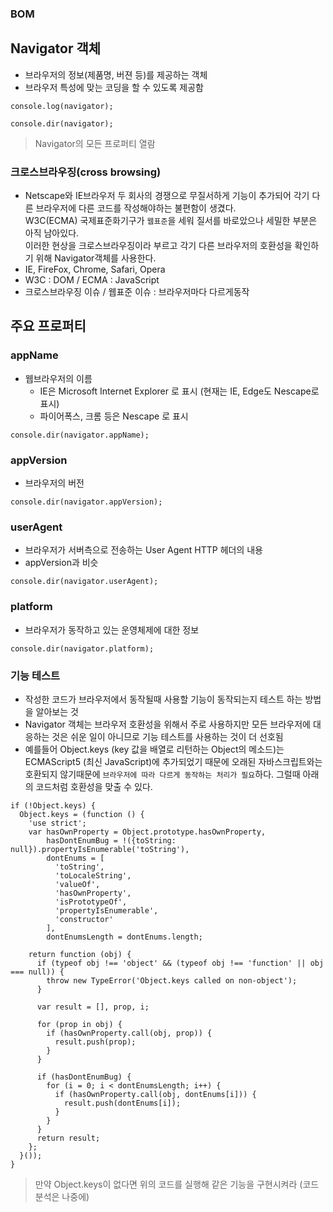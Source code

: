 ### BOM
## Navigator 객체
- 브라우저의 정보(제품명, 버젼 등)를 제공하는 객체
- 브라우저 특성에 맞는 코딩을 할 수 있도록 제공함
```
console.log(navigator);

console.dir(navigator);
```
> Navigator의 모든 프로퍼티 열람


### 크로스브라우징(cross browsing)
- Netscape와 IE브라우저 두 회사의 경쟁으로 무질서하게 기능이 추가되어 각기 다른 브라우저에 다른 코드를 작성해야하는 불편함이 생겼다.<br/>W3C(ECMA) 국제표준화기구가 `웹표준`을 세워 질서를 바로았으나 세밀한 부분은 아직 남아있다.<br/>이러한 현상을 크로스브라우징이라 부르고 각기 다른 브라우저의 호환성을 확인하기 위해 Navigator객체를 사용한다.
- IE, FireFox, Chrome, Safari, Opera
- W3C : DOM \/ ECMA : JavaScript
- 크로스브라우징 이슈 \/ 웹표준 이슈 : 브라우저마다 다르게동작


## 주요 프로퍼티

### appName
- 웹브라우저의 이름
  - IE은 Microsoft Internet Explorer 로 표시 (현재는 IE, Edge도 Nescape로 표시)
  - 파이어폭스, 크롬 등은 Nescape 로 표시
```
console.dir(navigator.appName);
```

### appVersion
- 브라우저의 버전
```
console.dir(navigator.appVersion);
```

### userAgent
- 브라우저가 서버측으로 전송하는 User Agent HTTP 헤더의 내용
- appVersion과 비슷
```
console.dir(navigator.userAgent);
```

### platform
- 브라우저가 동작하고 있는 운영체제에 대한 정보
```
console.dir(navigator.platform);
```

### 기능 테스트
- 작성한 코드가 브라우저에서 동작될때 사용할 기능이 동작되는지 테스트 하는 방법을 알아보는 것
- Navigator 객체는 브라우저 호환성을 위해서 주로 사용하지만 모든 브라우저에 대응하는 것은 쉬운 일이 아니므로 기능 테스트를 사용하는 것이 더 선호됨
- 예를들어 Object.keys (key 값을 배열로 리턴하는 Object의 메소드)는 ECMAScript5 (최신 JavaScript)에 추가되었기 때문에 오래된 자바스크립트와는 호환되지 않기때문에 `브라우저에 따라 다르게 동작하는 처리가 필요`하다. 그럴때 아래의 코드처럼 호환성을 맞출 수 있다.
```
if (!Object.keys) {
  Object.keys = (function () {
    'use strict';
    var hasOwnProperty = Object.prototype.hasOwnProperty,
        hasDontEnumBug = !({toString: null}).propertyIsEnumerable('toString'),
        dontEnums = [
          'toString',
          'toLocaleString',
          'valueOf',
          'hasOwnProperty',
          'isPrototypeOf',
          'propertyIsEnumerable',
          'constructor'
        ],
        dontEnumsLength = dontEnums.length;
 
    return function (obj) {
      if (typeof obj !== 'object' && (typeof obj !== 'function' || obj === null)) {
        throw new TypeError('Object.keys called on non-object');
      }
 
      var result = [], prop, i;
 
      for (prop in obj) {
        if (hasOwnProperty.call(obj, prop)) {
          result.push(prop);
        }
      }
 
      if (hasDontEnumBug) {
        for (i = 0; i < dontEnumsLength; i++) {
          if (hasOwnProperty.call(obj, dontEnums[i])) {
            result.push(dontEnums[i]);
          }
        }
      }
      return result;
    };
  }());
}
```
> 만약 Object.keys이 없다면 위의 코드를 실행해 같은 기능을 구현시켜라 (코드분석은 나중에)
